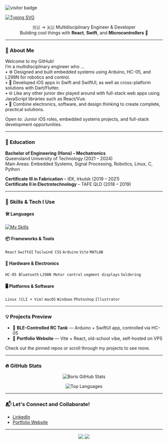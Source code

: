 
<!-- Boris Ryavkin GitHub Profile README -->
![visitor badge](https://visitor-badge.laobi.icu/badge?page_id=notoriskin.visitor-badge)

[![Typing SVG](https://readme-typing-svg.demolab.com/?lines=Привет,+я+Борис+👋;Hi+there,+I'm+Boris+👋)](https://git.io/typing-svg)

<p align="center">
  🇷🇺 → 🇦🇺 Multidisciplinary Engineer & Developer <br>
  Building cool things with <strong>React</strong>, <strong>Swift</strong>, and <strong>Microcontrollers</strong> 🚀
</p>

---

### 🤖 About Me

Welcome to my GitHub!  
I’m a multidisciplinary engineer who ...\
	•	⚙️ Designed and built embedded systems using Arduino, HC-05, and L298N for robotics and control.\
	•	📱 Developed iOS apps in Swift and SwiftUI, as well as cross-platform solutions with Dart/Flutter.\
	•	🌐 Like any other junior dev played around with full-stack web apps using JavaScript libraries such as React/Vue.\
	•	🧩 Combine electronics, software, and design thinking to create complete, practical solutions.

Open to: Junior iOS roles, embedded systems projects, and full-stack development opportunities.

---

### 📖 Education

**Bachelor of Engineering (Hons) – Mechatronics**  
Queensland University of Technology (2021 – 2024)  
Main Areas: Embedded Systems, Signal Processing, Robotics, Linux, C, Python

**Certificate III in Fabrication** – IEK, Irkutsk (2019 – 2021)  
**Certificate II in Electrotechnology** – TAFE QLD (2018 – 2019)

---

### 🧠 Skills & Tech I Use

#### 🛠️ Languages
[![My Skills](https://skillicons.dev/icons?i=js,html,css,c,swift,py,latex,bash,mysql)](https://skillicons.dev)

#### 📦 Frameworks & Tools
`React` `SwiftUI` `Tailwind CSS` `Arduino` `Vite` `MATLAB`

#### 🔧 Hardware & Electronics
`HC-05 Bluetooth` `L298N Motor control` `segment displays` `Soldering`

#### 🖥️ Platforms & Software
`Linux (CLI + Vim)` `macOS` `Windows` `Photoshop` `Illustrator`

---

### 💡 Projects Preview

- 🔋 **BLE-Controlled RC Tank** — Arduino + SwiftUI app, controlled via HC-05
- 🧭 **Portfolio Website** — Vite + React, old-school vibe, self-hosted on VPS

Check out the pinned repos or scroll through my projects to see more.

---

### 🔥 GitHub Stats

<p align="center">
  <img src="https://github-readme-stats.vercel.app/api?username=notoriskin&show_icons=true&theme=tokyonight" alt="Boris GitHub Stats" />
</p>

<p align="center">
  <img src="https://github-readme-stats.vercel.app/api/top-langs/?username=notoriskin&layout=compact&theme=tokyonight" alt="Top Languages" />
</p>

---

### 📬 Let's Connect and Collaborate!

- [LinkedIn](https://www.linkedin.com/in/boris-ryavkin)
- [Portfolio Website](https://notoriskin.github.io/boris-blog/)

---

<p align="center">
  <img src="https://forthebadge.com/images/badges/built-with-love.svg" />
  <img src="https://forthebadge.com/images/badges/uses-brains.svg" />
</p>
